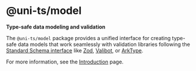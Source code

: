 # @uni-ts/model

**Type-safe data modeling and validation**

The `@uni-ts/model` package provides a unified interface for creating type-safe data models that work seamlessly with validation libraries following the [Standard Schema interface](https://github.com/standard-schema/standard-schema) like [Zod](https://zod.dev), [Valibot](https://valibot.dev), or [ArkType](https://arktype.dev).

For more information, see the [Introduction](https://uni-ts.pages.dev/docs/model) page.

